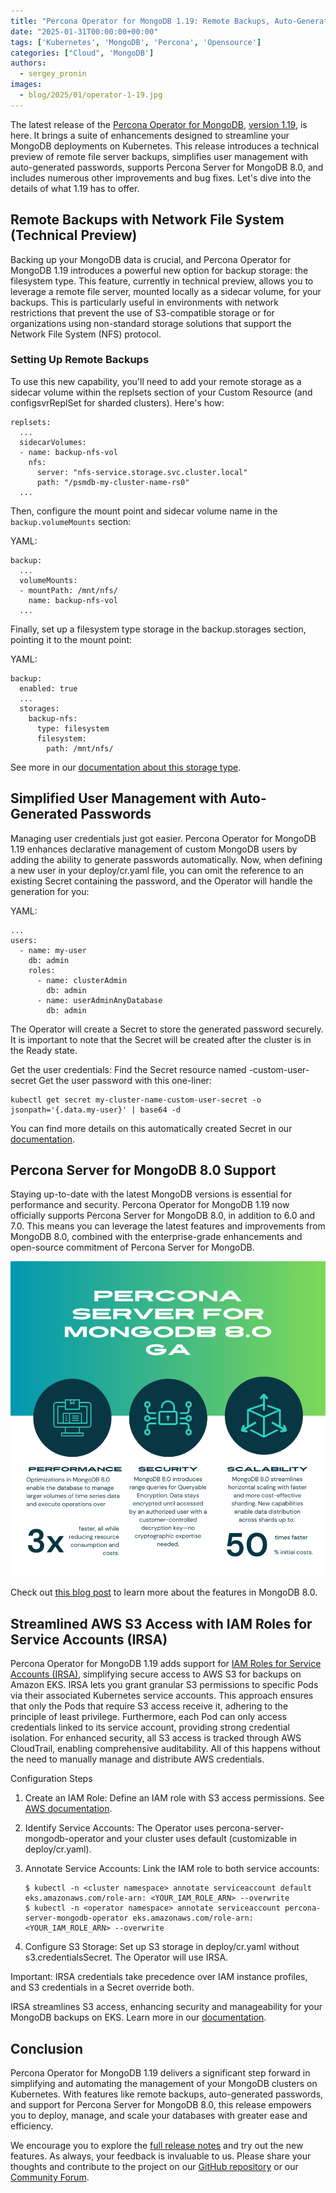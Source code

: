 ```yaml
---
title: "Percona Operator for MongoDB 1.19: Remote Backups, Auto-Generated Passwords, and More!"
date: "2025-01-31T00:00:00+00:00"
tags: ['Kubernetes', 'MongoDB', 'Percona', 'Opensource']
categories: ["Cloud", 'MongoDB']
authors:
  - sergey_pronin
images:
  - blog/2025/01/operator-1-19.jpg
---
```


The latest release of the [Percona Operator for MongoDB](https://docs.percona.com/percona-operator-for-mongodb/index.html), [version 1.19](https://docs.percona.com/percona-operator-for-mongodb/RN/Kubernetes-Operator-for-PSMONGODB-RN1.19.0.html), is here. It brings a suite of enhancements designed to streamline your MongoDB deployments on Kubernetes. This release introduces a technical preview of remote file server backups, simplifies user management with auto-generated passwords, supports Percona Server for MongoDB 8.0, and includes numerous other improvements and bug fixes. Let's dive into the details of what 1.19 has to offer.

## Remote Backups with Network File System (Technical Preview)

Backing up your MongoDB data is crucial, and Percona Operator for MongoDB 1.19 introduces a powerful new option for backup storage: the filesystem type. This feature, currently in technical preview, allows you to leverage a remote file server, mounted locally as a sidecar volume, for your backups. This is particularly useful in environments with network restrictions that prevent the use of S3-compatible storage or for organizations using non-standard storage solutions that support the Network File System (NFS) protocol.

### Setting Up Remote Backups

To use this new capability, you'll need to add your remote storage as a sidecar volume within the replsets section of your Custom Resource (and configsvrReplSet for sharded clusters). Here's how:

```
replsets:
  ...
  sidecarVolumes:
  - name: backup-nfs-vol
    nfs:
      server: "nfs-service.storage.svc.cluster.local"
      path: "/psmdb-my-cluster-name-rs0"
  ...
```

Then, configure the mount point and sidecar volume name in the `backup.volumeMounts` section:

YAML:
```
backup:
  ...
  volumeMounts:
  - mountPath: /mnt/nfs/
    name: backup-nfs-vol
  ...
```

Finally, set up a filesystem type storage in the backup.storages section, pointing it to the mount point:

YAML:
```
backup:
  enabled: true
  ...
  storages:
    backup-nfs:
      type: filesystem
      filesystem:
        path: /mnt/nfs/
```

See more in our [documentation about this storage type](https://docs.percona.com/percona-operator-for-mongodb/backups-storage.html#remote-file-server).

## Simplified User Management with Auto-Generated Passwords

Managing user credentials just got easier. Percona Operator for MongoDB 1.19 enhances declarative management of custom MongoDB users by adding the ability to generate passwords automatically. Now, when defining a new user in your deploy/cr.yaml file, you can omit the reference to an existing Secret containing the password, and the Operator will handle the generation for you:

YAML:
```
...
users:
  - name: my-user
    db: admin
    roles:
      - name: clusterAdmin
        db: admin
      - name: userAdminAnyDatabase
        db: admin
```

The Operator will create a Secret to store the generated password securely. It is important to note that the Secret will be created after the cluster is in the Ready state. 

Get the user credentials:
Find the Secret resource named <cluster-name>-custom-user-secret
Get the user password with this one-liner:

```
kubectl get secret my-cluster-name-custom-user-secret -o jsonpath='{.data.my-user}' | base64 -d
```

You can find more details on this automatically created Secret in our [documentation](https://docs.percona.com/percona-operator-for-mongodb/users.html#custom-mongodb-roles).

## Percona Server for MongoDB 8.0 Support

Staying up-to-date with the latest MongoDB versions is essential for performance and security. Percona Operator for MongoDB 1.19 now officially supports Percona Server for MongoDB 8.0, in addition to 6.0 and 7.0. This means you can leverage the latest features and improvements from MongoDB 8.0, combined with the enterprise-grade enhancements and open-source commitment of Percona Server for MongoDB.

![Percona Server for MongoDB 8.0 Support](blog/2025/01/operator-mongodb-8.png)

Check out [this blog post](https://www.percona.com/blog/percona-server-for-mongodb-8-0-most-performant-ever/) to learn more about the features in MongoDB 8.0.

## Streamlined AWS S3 Access with IAM Roles for Service Accounts (IRSA)

Percona Operator for MongoDB 1.19 adds support for [IAM Roles for Service Accounts (IRSA)](https://docs.aws.amazon.com/eks/latest/userguide/iam-roles-for-service-accounts.html), simplifying secure access to AWS S3 for backups on Amazon EKS. IRSA lets you grant granular S3 permissions to specific Pods via their associated Kubernetes service accounts. This approach ensures that only the Pods that require S3 access receive it, adhering to the principle of least privilege. Furthermore, each Pod can only access credentials linked to its service account, providing strong credential isolation. For enhanced security, all S3 access is tracked through AWS CloudTrail, enabling comprehensive auditability. All of this happens without the need to manually manage and distribute AWS credentials.

Configuration Steps

1.  Create an IAM Role: Define an IAM role with S3 access permissions. See [AWS documentation](https://docs.aws.amazon.com/eks/latest/userguide/iam-roles-for-service-accounts.html).

2.  Identify Service Accounts: The Operator uses percona-server-mongodb-operator and your cluster uses default (customizable in deploy/cr.yaml).

3. Annotate Service Accounts: Link the IAM role to both service accounts:
    
    ```
    $ kubectl -n <cluster namespace> annotate serviceaccount default eks.amazonaws.com/role-arn: <YOUR_IAM_ROLE_ARN> --overwrite
    $ kubectl -n <operator namespace> annotate serviceaccount percona-server-mongodb-operator eks.amazonaws.com/role-arn: <YOUR_IAM_ROLE_ARN> --overwrite
    ```

4. Configure S3 Storage: Set up S3 storage in deploy/cr.yaml without s3.credentialsSecret. The Operator will use IRSA.


Important: IRSA credentials take precedence over IAM instance profiles, and S3 credentials in a Secret override both.

IRSA streamlines S3 access, enhancing security and manageability for your MongoDB backups on EKS. Learn more in our [documentation](https://docs.percona.com/percona-operator-for-mongodb/backups-storage.html#automating-access-to-amazon-s3-based-on-iam-roles).

## Conclusion

Percona Operator for MongoDB 1.19 delivers a significant step forward in simplifying and automating the management of your MongoDB clusters on Kubernetes. With features like remote backups, auto-generated passwords, and support for Percona Server for MongoDB 8.0, this release empowers you to deploy, manage, and scale your databases with greater ease and efficiency.

We encourage you to explore the [full release notes](https://docs.percona.com/percona-operator-for-mongodb/RN/Kubernetes-Operator-for-PSMONGODB-RN1.19.0.html) and try out the new features. As always, your feedback is invaluable to us. Please share your thoughts and contribute to the project on our [GitHub repository](https://github.com/percona/percona-server-mongodb-operator) or our [Community Forum](https://forums.percona.com/c/mongodb/percona-kubernetes-operator-for-mongodb/29).

